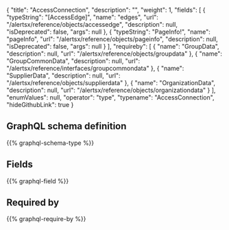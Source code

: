 {
  "title": "AccessConnection",
  "description": "",
  "weight": 1,
  "fields": [
    {
      "typeString": "[AccessEdge]",
      "name": "edges",
      "url": "/alertsx/reference/objects/accessedge",
      "description": null,
      "isDeprecated": false,
      "args": null
    },
    {
      "typeString": "PageInfo!",
      "name": "pageInfo",
      "url": "/alertsx/reference/objects/pageinfo",
      "description": null,
      "isDeprecated": false,
      "args": null
    }
  ],
  "requireby": [
    {
      "name": "GroupData",
      "description": null,
      "url": "/alertsx/reference/objects/groupdata"
    },
    {
      "name": "GroupCommonData",
      "description": null,
      "url": "/alertsx/reference/interfaces/groupcommondata"
    },
    {
      "name": "SupplierData",
      "description": null,
      "url": "/alertsx/reference/objects/supplierdata"
    },
    {
      "name": "OrganizationData",
      "description": null,
      "url": "/alertsx/reference/objects/organizationdata"
    }
  ],
  "enumValues": null,
  "operator": "type",
  "typename": "AccessConnection",
  "hideGithubLink": true
}
## GraphQL schema definition

{{% graphql-schema-type %}}

## Fields

{{% graphql-field %}}

## Required by

{{% graphql-require-by %}}
